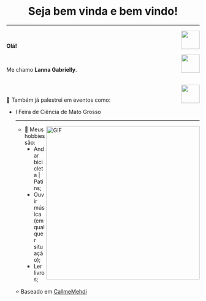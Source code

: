 <h1 align="center"> Seja bem vinda e bem vindo! </h1>
<hr />
<a href="https://github.com/LannaGaby" target="_blank">
  <img align="right" src="https://cdn.iconscout.com/icon/free/png-256/github-108-438008.png" width="48px" height="48px">
</a><br />
<p align="left" > 
  <b>Olá!</b>
</p>
<a href="https://www.instagram.com/nani.gaby/" target="_blank">
  <img align="right" src="https://cdn.icon-icons.com/icons2/1211/PNG/512/1491579602-yumminkysocialmedia36_83067.png" width="48px" height="48px">
</a><br />
<p align="left" >
Me chamo <b> Lanna Gabrielly</b>.
</p>
<p align="left" >
<br />
<a href="https://www.linkedin.com/in/lanna-gabrielly-santana-simplicio-531ab8257/" target="_blank">
  <img align="right" src="https://i.ibb.co/Kx2GSrT/linkedin.png" width="48px" height="48px">
</a>
<br>

🚀 Também já palestrei em eventos como:
  <ul>
  <li> I Feira de Ciência de Mato Grosso </li>
  
<hr />

<img align="right" alt="GIF" src="https://github.com/LannaGaby/primeiro_repositorio/blob/main/octocat-1669917751382.png" width="400px" />

  
- 👾 Meus hobbies são: 
  - Andar bicicleta | Patins; 
  - Ouvir música (em qualquer situação);
  - Ler livros;



⭐️ Baseado em [CallmeMehdi](https://github.com/CallmeMehdi)
